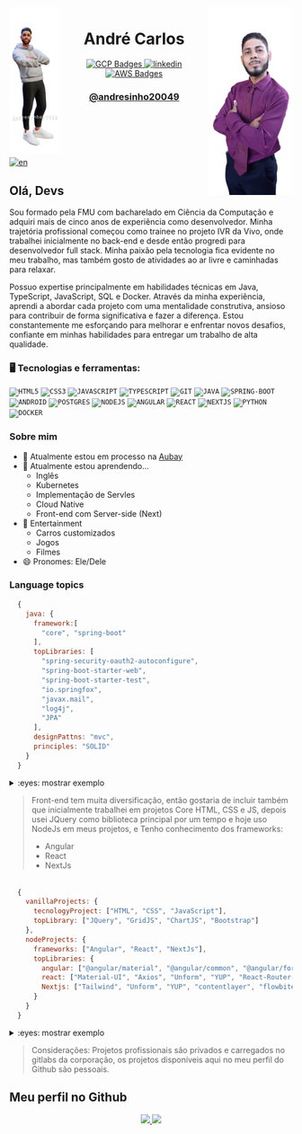 <img align="left" width="90rem" src="https://github.com/andresinho20049/andresinho20049/blob/master/public/avatar/Me-Avatar.png" alt="Avatar-Art" border="0">
<img align="right" width="150rem" src="https://github.com/andresinho20049/andresinho20049/blob/master/public/avatar/AirBrush_20230512110551-transformed.png" alt="Ready-Player-Me-Avatar-2" border="0">

 <h1 align="center">André Carlos </h1> 
 
<div align="center" dsplay="inline-block">
  <a href="https://www.cloudskillsboost.google/public_profiles/d24adbba-0315-45a7-bea1-9a72a94d8760" target="_blank">
    <img align="center" width="50px" src="https://img.icons8.com/fluency/256/google-cloud.png" alt="GCP Badges" style="vertical-align:top;">
  </a> 
  <a href="https://www.linkedin.com/in/andresinho20049/" target="_blank">
    <img align="center" width="50px" src="https://img.icons8.com/color/256/linkedin.png" alt="linkedin" style="vertical-align:top;">
  </a>
  <a href="https://www.credly.com/users/andre-marques.abbbe29b" target="_blank">
    <img align="center" width="50px" src="https://img.icons8.com/color/256/amazon-web-services.png" alt="AWS Badges" style="vertical-align:top;">
  </a> 
</div> 
<h3 align="center">
 <a href="https://www.andresinho20049.com.br/" target="_blank">
  @andresinho20049
 </a>
</h3>

<br/>
<br/>
<br/>
<br/>

[![en](https://img.shields.io/badge/lang-en-blue.svg)](https://github.com/andresinho20049/andresinho20049/blob/master/README.md)

## Olá, Devs
Sou formado pela FMU com bacharelado em Ciência da Computação e adquiri mais de cinco anos de experiência como desenvolvedor. Minha trajetória profissional começou como trainee no projeto IVR da Vivo, onde trabalhei inicialmente no back-end e desde então progredi para desenvolvedor full stack. Minha paixão pela tecnologia fica evidente no meu trabalho, mas também gosto de atividades ao ar livre e caminhadas para relaxar.

Possuo expertise principalmente em habilidades técnicas em Java, TypeScript, JavaScript, SQL e Docker. Através da minha experiência, aprendi a abordar cada projeto com uma mentalidade construtiva, ansioso para contribuir de forma significativa e fazer a diferença. Estou constantemente me esforçando para melhorar e enfrentar novos desafios, confiante em minhas habilidades para entregar um trabalho de alta qualidade. <br/>

### 🖥️ Tecnologias e ferramentas: 
<code><img width="40px" src="https://cdn.jsdelivr.net/gh/devicons/devicon/icons/html5/html5-original-wordmark.svg" title = "HTML5"/></code>
<code><img width="40px" src="https://cdn.jsdelivr.net/gh/devicons/devicon/icons/css3/css3-original-wordmark.svg" title = "CSS3"/></code>
<code><img width="40px" src="https://cdn.jsdelivr.net/gh/devicons/devicon/icons/javascript/javascript-original.svg" title = "JAVASCRIPT"/></code>
<code><img width="40px" src="https://cdn.jsdelivr.net/gh/devicons/devicon/icons/typescript/typescript-original.svg" title = "TYPESCRIPT"/></code>
<code><img width="40px" src="https://cdn.jsdelivr.net/gh/devicons/devicon/icons/git/git-original.svg" title = "GIT"/></code>
<code><img width="40px" src="https://cdn.jsdelivr.net/gh/devicons/devicon/icons/java/java-original.svg" title = "JAVA"/></code>
<code><img width="40px" src="https://cdn.jsdelivr.net/gh/devicons/devicon/icons/spring/spring-original.svg" title = "SPRING-BOOT"/></code>
<code><img width="40px" src="https://cdn.jsdelivr.net/gh/devicons/devicon/icons/android/android-original.svg" title = "ANDROID"/></code>
<code><img width="40px" src="https://cdn.jsdelivr.net/gh/devicons/devicon/icons/postgresql/postgresql-original.svg" title = "POSTGRES"/></code>
<code><img width="40px" src="https://cdn.jsdelivr.net/gh/devicons/devicon/icons/nodejs/nodejs-original.svg" title = "NODEJS"/></code>
<code><img width="40px" src="https://cdn.jsdelivr.net/gh/devicons/devicon/icons/angularjs/angularjs-original.svg" title = "ANGULAR"/></code>
<code><img width="40px" src="https://cdn.jsdelivr.net/gh/devicons/devicon/icons/react/react-original.svg" title = "REACT"/></code>
<code><img width="40px" src="https://cdn.jsdelivr.net/gh/devicons/devicon/icons/nextjs/nextjs-original.svg" title = "NEXTJS"/></code>
<code><img width="40px" src="https://cdn.jsdelivr.net/gh/devicons/devicon/icons/python/python-original.svg" title = "PYTHON"/></code>
<code><img width="40px" src="https://cdn.jsdelivr.net/gh/devicons/devicon/icons/docker/docker-original.svg" title = "DOCKER"/></code>

### Sobre mim
- 🔭 Atualmente estou em processo na <a href="https://www.aubay.pt//" target="_blank">Aubay</a>
- 🌱 Atualmente estou aprendendo...
  - Inglês
  - Kubernetes
  - Implementação de Servles 
  - Cloud Native
  - Front-end com Server-side (Next)
- 💬 Entertainment
  - Carros customizados
  - Jogos
  - Filmes
- 😄 Pronomes: Ele/Dele

### Language topics
```js
  {
    java: {
      framework:[
        "core", "spring-boot"
      ],
      topLibraries: [
        "spring-security-oauth2-autoconfigure",
        "spring-boot-starter-web",
        "spring-boot-starter-test",
        "io.springfox",
        "javax.mail",
        "log4j",
        "JPA"
      ],
      designPattns: "mvc",
      principles: "SOLID"
    }
  }
```

<details> 
<summary>
:eyes: mostrar exemplo
</summary>

<content>

## [Spring boot com Redis e Postgres usando Docker](https://github.com/andresinho20049/spring-authservice-with-docker/)

Este projeto Spring Boot foi desenvolvido com as configurações de autenticação padrão em mente e documentação para servir de base para o desenvolvimento de outros projetos.

## Visualização
![Visualizacao](https://github.com/andresinho20049/spring-authservice-with-docker/blob/master/media/preview-started.gif)
Como iniciar

</content>

</details>


> Front-end tem muita diversificação, então gostaria de incluir também que inicialmente trabalhei em projetos Core HTML, CSS e JS, depois usei JQuery como biblioteca principal por um tempo e hoje uso NodeJs em meus projetos, e Tenho conhecimento dos frameworks:
 > - Angular
 > - React
 > - NextJs 


```js

  {
    vanillaProjects: {
      tecnologyProject: ["HTML", "CSS", "JavaScript"],
      topLibrary: ["JQuery", "GridJS", "ChartJS", "Bootstrap"]
    },
    nodeProjects: {
      frameworks: ["Angular", "React", "NextJs"],
      topLibraries: {
        angular: ["@angular/material", "@angular/common", "@angular/forms", "@angular/router"],
        react: ["Material-UI", "Axios", "Unform", "YUP", "React-Router-Dom"],
        Nextjs: ["Tailwind", "Unform", "YUP", "contentlayer", "flowbite"]
      }
    }
  }

```

<details>
<summary>:eyes: mostrar exemplo</summary>

## [My Portfolio](https://github.com/andresinho20049/andresinho20049/blob/master/GETTING.pt-br.md)

  Meu portifólio é um Projeto NodeJs usando o Framework NextJs 13 (App Router)


  Ele é processado no servidor por padrão, ajudando no carregamento da página e no SEO.

  **Principais ferramentas:**
   - NodeJs
   - TypeScript
   - NextJs
   - Tailwind
   - MDX

  Veja Mais -> [click here](https://andresinho20049.com.br/).

</details>

> Considerações: Projetos profissionais são privados e carregados no gitlabs da corporação, os projetos disponíveis aqui no meu perfil do Github são pessoais.


## Meu perfil no Github
<p align="center">
<a href="https://github.com/andresinho20049">
  <img height="200em" src="https://github-readme-stats.vercel.app/api/top-langs/?username=andresinho20049&custom_title=Linguagens%20mais%20utilizadas"/>
  <img height="200em" src="https://github-readme-stats.vercel.app/api?username=andresinho20049&show_icons=true&count_private=true&theme=radical&include_all_commits=true"/>
</a>
</p>
